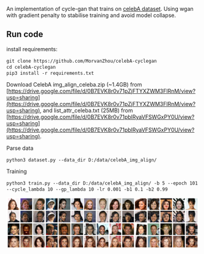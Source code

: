 An implementation of cycle-gan that trains on [celebA dataset](http://mmlab.ie.cuhk.edu.hk/projects/CelebA.html).
Using wgan with gradient penalty to stabilise training and avoid model collapse.

## Run code
install requirements:
```shell script
git clone https://github.com/MorvanZhou/celebA-cyclegan
cd celebA-cyclegan
pip3 install -r requirements.txt
```

Download CelebA img_align_celeba.zip (~1.4GB) from [https://drive.google.com/file/d/0B7EVK8r0v71pZjFTYXZWM3FlRnM/view?usp=sharing](https://drive.google.com/file/d/0B7EVK8r0v71pZjFTYXZWM3FlRnM/view?usp=sharing),
and list_attr_celeba.txt (25MB) from [https://drive.google.com/file/d/0B7EVK8r0v71pblRyaVFSWGxPY0U/view?usp=sharing](https://drive.google.com/file/d/0B7EVK8r0v71pblRyaVFSWGxPY0U/view?usp=sharing).

Parse data
```shell script
python3 dataset.py --data_dir D:/data/celebA_img_align/
```

Training
```shell script
python3 train.py --data_dir D:/data/celebA_img_align/ -b 5 --epoch 101 --cycle_lambda 10 --gp_lambda 10 -lr 0.001 -b1 0.1 -b2 0.99
```

![ep003t7500.png](/demo/ep003t7500.png)
